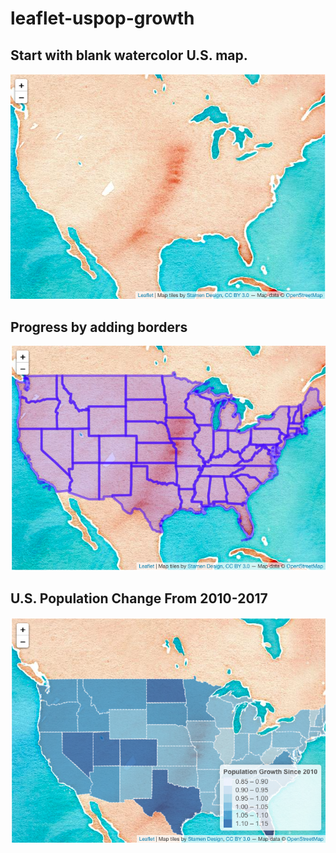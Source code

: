 # leaflet-uspop-growth


## Start with blank watercolor U.S. map.  
![](img/blank-watercolor.png)

## Progress by adding borders  
![](img/border-on-top-us-map.png)

## U.S. Population Change From 2010-2017  
![](img/gradient-us-pop-change.png)
